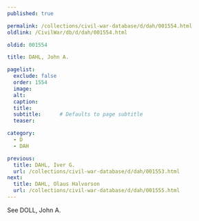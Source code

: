 ```yaml
---
published: true

permalink: /collections/civil-war-database/d/dah/001554.html
oldlink: /CivilWar/db/d/dah/001554.html

oldid: 001554

title: DAHL, John A.

pagelist:
  exclude: false
  order: 1554
  image: 
  alt:
  caption:
  title:
  subtitle:      # Defaults to page subtitle
  teaser:

category: 
  - D 
  - DAH

previous:
  title: DAHL, Iver G.
  url: /collections/civil-war-database/d/dah/001553.html  
next:
  title: DAHL, Olaus Halvorson
  url: /collections/civil-war-database/d/dah/001555.html   
---
```

See DOLL, John A.